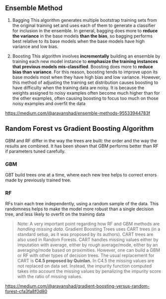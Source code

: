 ## Ensemble Method

1. Bagging
This algorithm generates multiple bootstrap training sets from the original training set and uses each of them to generate a classifier for inclusion in the ensemble. In general, bagging does more to **reduce the variance** in the base models **than the bias**, so bagging performs best relative to its base models when the base models have high variance and low bias. 

2. Boosting
This algorithm involves **incrementally** building an ensemble by training each new model instance to **emphasize the training instances that previous models mis-classified**. Boosting does more to **reduce bias than variance**. For this reason, boosting tends to improve upon its base models most when they have high bias and low variance.
However, this method of adjusting the training set distribution causes boosting to have difficulty when the training data are noisy. It is because the weights assigned to noisy examples often become much higher than for the other examples, often causing boosting to focus too much on those noisy examples and overfit the data 

<https://medium.com/@aravanshad/ensemble-methods-95533944783f>

## Random Forest vs Gradient Boosting Algorithm
GBM and RF differ in the way the trees are built: the order and the way the results are combined. It has been shown that GBM performs better than RF if parameters tuned carefully. 

### GBM
GBT build trees one at a time, where each new tree helps to correct errors made by previously trained tree.



### RF
RFs train each tree independently, using a random sample of the data. This randomness helps to make the model more robust than a single decision tree, and less likely to overfit on the training data


> Note: A very important point regarding how RF and GBM methods are *handling missing data*. Gradient Boosting Trees uses CART trees (in a standard setup, as it was proposed by its authors). CART trees are also used in Random Forests. CART handles missing values either by imputation with average, either by rough average/mode, either by an averaging/mode based on proximities. However, one can build a GBM or RF with other types of decision trees. The usual replacement for CART is **C4.5 proposed by Quinlan.** In C4.5 the missing values are not replaced on data set. Instead, the impurity function computed takes into account the missing values by penalizing the impurity score with the ratio of missing values.

<https://medium.com/@aravanshad/gradient-boosting-versus-random-forest-cfa3fa8f0d80>

